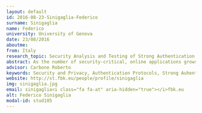 ```yaml
---
layout: default 
id: 2016-08-23-Sinigaglia-Federico
surname: Sinigaglia
name: Federico
university: University of Genova
date: 23/08/2016
aboutme: 
from: Italy
research_topic: Security Analysis and Testing of Strong Authentication Protocols based on Mobile Devices
abstract: As the number of security-critical, online applications grows, the protection of the digital identities of the users is becoming a growing concern. Strong authentication protocols provide additional security by requiring the user to provide at least two independent proofs of identity for the authentication to succeed. With this work, we want to provide some tools for the analysis and the testing of a specific kind of security protocols&#58; the Strong Authentication Protocols involving mobile devices. These security protocols are widely used for restricting access to critical resources, while their analysis and testing procedure is not fully developed. The aim of this research work is to help security expert to validate and improve the Strong Authentication Protocols design by providing testing tools and guidelines, in order to reach a higher security level for sensitive data access.
advisor: Carbone Roberto
keywords: Security and Privacy, Authentication Protocols, Strong Auhentication, Mobile Security, Security testing, Security Protocol Design Analysis, Security Protocols Testing, Sensible data protection
website: http://st.fbk.eu/people/profile/sinigaglia
img: sinigaglia.jpg
email: sinigaglia<i class="fa fa-at" aria-hidden="true"></i>fbk.eu
alt: Federico Sinigaglia
modal-id: stud105
---
```


